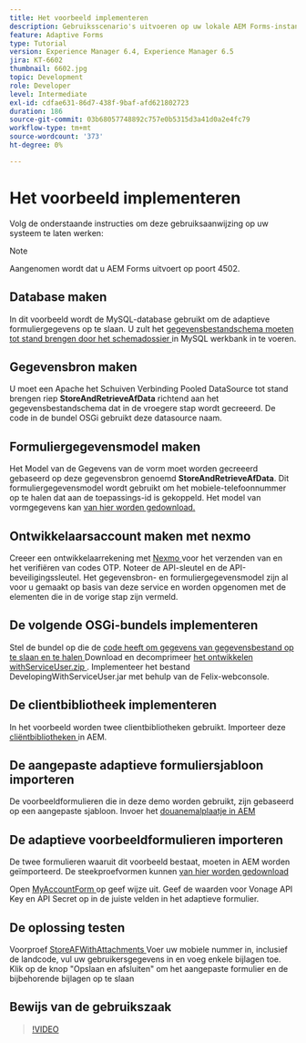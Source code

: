 ```yaml
---
title: Het voorbeeld implementeren
description: Gebruiksscenario's uitvoeren op uw lokale AEM Forms-instantie
feature: Adaptive Forms
type: Tutorial
version: Experience Manager 6.4, Experience Manager 6.5
jira: KT-6602
thumbnail: 6602.jpg
topic: Development
role: Developer
level: Intermediate
exl-id: cdfae631-86d7-438f-9baf-afd621802723
duration: 186
source-git-commit: 03b68057748892c757e0b5315d3a41d0a2e4fc79
workflow-type: tm+mt
source-wordcount: '373'
ht-degree: 0%

---
```


# Het voorbeeld implementeren

Volg de onderstaande instructies om deze gebruiksaanwijzing op uw systeem te laten werken:

>[!NOTE]
>Aangenomen wordt dat u AEM Forms uitvoert op poort 4502.


## Database maken

In dit voorbeeld wordt de MySQL-database gebruikt om de adaptieve formuliergegevens op te slaan. U zult het [ gegevensbestandschema moeten tot stand brengen door het schemadossier ](assets/data-base-schema.sql) in MySQL werkbank in te voeren.

## Gegevensbron maken

U moet een Apache het Schuiven Verbinding Pooled DataSource tot stand brengen riep **StoreAndRetrieveAfData** richtend aan het gegevensbestandschema dat in de vroegere stap wordt gecreeerd. De code in de bundel OSGi gebruikt deze datasource naam.

## Formuliergegevensmodel maken

Het Model van de Gegevens van de vorm moet worden gecreeerd gebaseerd op deze gegevensbron genoemd **StoreAndRetrieveAfData**. Dit formuliergegevensmodel wordt gebruikt om het mobiele-telefoonnummer op te halen dat aan de toepassings-id is gekoppeld. Het model van vormgegevens kan [ van hier worden gedownload.](assets/2-Factor-Authentication-DataSource-and-FDM.zip)

## Ontwikkelaarsaccount maken met nexmo

Creeer een ontwikkelaarrekening met [ Nexmo ](https://dashboard.nexmo.com/) voor het verzenden van en het verifiëren van codes OTP. Noteer de API-sleutel en de API-beveiligingssleutel. Het gegevensbron- en formuliergegevensmodel zijn al voor u gemaakt op basis van deze service en worden opgenomen met de elementen die in de vorige stap zijn vermeld.

## De volgende OSGi-bundels implementeren

Stel de bundel op die de [ code heeft om gegevens van gegevensbestand op te slaan en te halen ](assets/SaveAndResume.core-1.0.0-SNAPSHOT.jar)
Download en decomprimeer [ het ontwikkelen withServiceUser.zip ](https://experienceleague.adobe.com/docs/experience-manager-learn/assets/developingwithserviceuser.zip).
Implementeer het bestand DevelopingWithServiceUser.jar met behulp van de Felix-webconsole.

## De clientbibliotheek implementeren

In het voorbeeld worden twee clientbibliotheken gebruikt. Importeer deze [ cliëntbibliotheken ](assets/store-af-with-attachments-client-lib.zip) in AEM.

## De aangepaste adaptieve formuliersjabloon importeren

De voorbeeldformulieren die in deze demo worden gebruikt, zijn gebaseerd op een aangepaste sjabloon. Invoer het [ douanemalplaatje in AEM ](assets/custom-template-with-page-component.zip)

## De adaptieve voorbeeldformulieren importeren

De twee formulieren waaruit dit voorbeeld bestaat, moeten in AEM worden geïmporteerd. De steekproefvormen kunnen [ van hier worden gedownload ](assets/sample-forms.zip)

Open [ MyAccountForm ](http://localhost:4502/editor.html/content/forms/af/myaccountform.html) op geef wijze uit. Geef de waarden voor Vonage API Key en API Secret op in de juiste velden in het adaptieve formulier.

## De oplossing testen

Voorproef [ StoreAFWithAttachments ](http://localhost:4502/content/dam/formsanddocuments/storeafwithattachments/jcr:content?wcmmode=disabled)
Voer uw mobiele nummer in, inclusief de landcode, vul uw gebruikersgegevens in en voeg enkele bijlagen toe. Klik op de knop &quot;Opslaan en afsluiten&quot; om het aangepaste formulier en de bijbehorende bijlagen op te slaan


## Bewijs van de gebruikszaak

>[!VIDEO](https://video.tv.adobe.com/v/327122?quality=12&learn=on)
